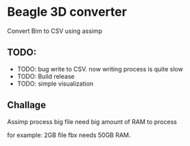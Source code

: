 # Beagle 3D converter

Convert Bim to CSV using assimp

## TODO:

 - TODO: bug write to CSV. now writing process is quite slow
 - TODO: Build release
 - TODO: simple visualization

## Challage

Assimp process big file need big amount of RAM to process

for example: 2GB file fbx needs 50GB RAM. 

